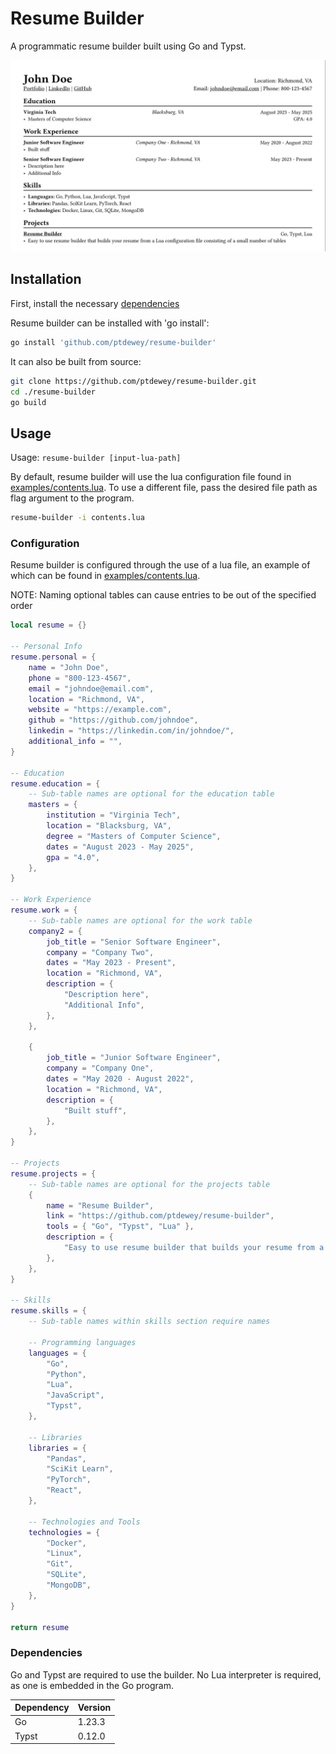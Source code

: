 # Resume Builder

A programmatic resume builder built using Go and Typst.

![example-resume](./assets/example.png)

## Installation

First, install the necessary [dependencies](#dependencies)

Resume builder can be installed with 'go install':
```sh
go install 'github.com/ptdewey/resume-builder'
```

It can also be built from source:
```sh
git clone https://github.com/ptdewey/resume-builder.git
cd ./resume-builder
go build
```

## Usage

Usage: `resume-builder [input-lua-path]`

By default, resume builder will use the lua configuration file found in [examples/contents.lua](./examples/contents.lua).
To use a different file, pass the desired file path as flag argument to the program.

```sh
resume-builder -i contents.lua
```

### Configuration

Resume builder is configured through the use of a lua file, an example of which can be found in [examples/contents.lua](./examples/contents.lua).


NOTE: Naming optional tables can cause entries to be out of the specified order

```lua
local resume = {}

-- Personal Info
resume.personal = {
    name = "John Doe",
    phone = "800-123-4567",
    email = "johndoe@email.com",
    location = "Richmond, VA",
    website = "https://example.com",
    github = "https://github.com/johndoe",
    linkedin = "https://linkedin.com/in/johndoe/",
    additional_info = "",
}

-- Education
resume.education = {
    -- Sub-table names are optional for the education table
    masters = {
        institution = "Virginia Tech",
        location = "Blacksburg, VA",
        degree = "Masters of Computer Science",
        dates = "August 2023 - May 2025",
        gpa = "4.0",
    },
}

-- Work Experience
resume.work = {
    -- Sub-table names are optional for the work table
    company2 = {
        job_title = "Senior Software Engineer",
        company = "Company Two",
        dates = "May 2023 - Present",
        location = "Richmond, VA",
        description = {
            "Description here",
            "Additional Info",
        },
    },

    {
        job_title = "Junior Software Engineer",
        company = "Company One",
        dates = "May 2020 - August 2022",
        location = "Richmond, VA",
        description = {
            "Built stuff",
        },
    },
}

-- Projects
resume.projects = {
    -- Sub-table names are optional for the projects table
    {
        name = "Resume Builder",
        link = "https://github.com/ptdewey/resume-builder",
        tools = { "Go", "Typst", "Lua" },
        description = {
            "Easy to use resume builder that builds your resume from a Lua configuration file consisting of a small number of tables",
        },
    },
}

-- Skills
resume.skills = {
    -- Sub-table names within skills section require names

    -- Programming languages
    languages = {
        "Go",
        "Python",
        "Lua",
        "JavaScript",
        "Typst",
    },

    -- Libraries
    libraries = {
        "Pandas",
        "SciKit Learn",
        "PyTorch",
        "React",
    },

    -- Technologies and Tools
    technologies = {
        "Docker",
        "Linux",
        "Git",
        "SQLite",
        "MongoDB",
    },
}

return resume
```
### Dependencies

Go and Typst are required to use the builder.
No Lua interpreter is required, as one is embedded in the Go program.

| Dependency | Version |
|------------|---------|
| Go         | 1.23.3  |
| Typst      | 0.12.0  |
